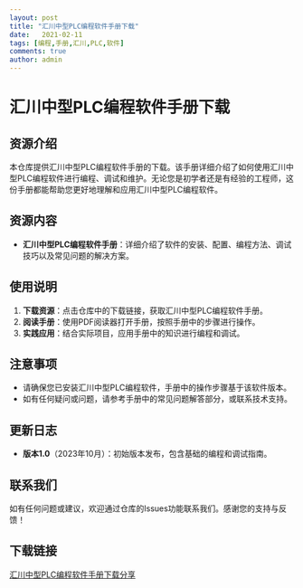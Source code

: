 ```yaml
---
layout: post
title: "汇川中型PLC编程软件手册下载"
date:   2021-02-11
tags: [编程,手册,汇川,PLC,软件]
comments: true
author: admin
---
```

# 汇川中型PLC编程软件手册下载

## 资源介绍

本仓库提供汇川中型PLC编程软件手册的下载。该手册详细介绍了如何使用汇川中型PLC编程软件进行编程、调试和维护。无论您是初学者还是有经验的工程师，这份手册都能帮助您更好地理解和应用汇川中型PLC编程软件。

## 资源内容

- **汇川中型PLC编程软件手册**：详细介绍了软件的安装、配置、编程方法、调试技巧以及常见问题的解决方案。

## 使用说明

1. **下载资源**：点击仓库中的下载链接，获取汇川中型PLC编程软件手册。
2. **阅读手册**：使用PDF阅读器打开手册，按照手册中的步骤进行操作。
3. **实践应用**：结合实际项目，应用手册中的知识进行编程和调试。

## 注意事项

- 请确保您已安装汇川中型PLC编程软件，手册中的操作步骤基于该软件版本。
- 如有任何疑问或问题，请参考手册中的常见问题解答部分，或联系技术支持。

## 更新日志

- **版本1.0**（2023年10月）：初始版本发布，包含基础的编程和调试指南。

## 联系我们

如有任何问题或建议，欢迎通过仓库的Issues功能联系我们。感谢您的支持与反馈！

## 下载链接

[汇川中型PLC编程软件手册下载分享](https://pan.quark.cn/s/35bededa4651)